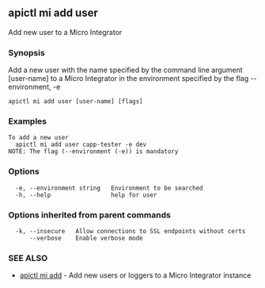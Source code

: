 ## apictl mi add user

Add new user to a Micro Integrator

### Synopsis

Add a new user with the name specified by the command line argument [user-name] to a Micro Integrator in the environment specified by the flag --environment, -e

```
apictl mi add user [user-name] [flags]
```

### Examples

```
To add a new user
  apictl mi add user capp-tester -e dev
NOTE: The flag (--environment (-e)) is mandatory
```

### Options

```
  -e, --environment string   Environment to be searched
  -h, --help                 help for user
```

### Options inherited from parent commands

```
  -k, --insecure   Allow connections to SSL endpoints without certs
      --verbose    Enable verbose mode
```

### SEE ALSO

* [apictl mi add](apictl_mi_add.md)	 - Add new users or loggers to a Micro Integrator instance

